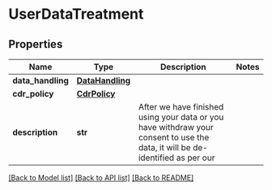 # UserDataTreatment


## Properties
Name | Type | Description | Notes
------------ | ------------- | ------------- | -------------
**data_handling** | [**DataHandling**](DataHandling.md) |  | 
**cdr_policy** | [**CdrPolicy**](CdrPolicy.md) |  | 
**description** | **str** | After we have finished using your data or you have withdraw your consent to use the data, it will be de-identified as per our | 

[[Back to Model list]](../README.md#documentation-for-models) [[Back to API list]](../README.md#documentation-for-api-endpoints) [[Back to README]](../README.md)


